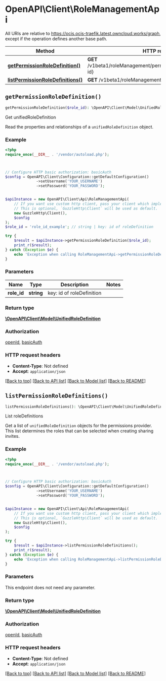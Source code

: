 # OpenAPI\Client\RoleManagementApi

All URIs are relative to https://ocis.ocis-traefik.latest.owncloud.works/graph, except if the operation defines another base path.

| Method | HTTP request | Description |
| ------------- | ------------- | ------------- |
| [**getPermissionRoleDefinition()**](RoleManagementApi.md#getPermissionRoleDefinition) | **GET** /v1beta1/roleManagement/permissions/roleDefinitions/{role-id} | Get unifiedRoleDefinition |
| [**listPermissionRoleDefinitions()**](RoleManagementApi.md#listPermissionRoleDefinitions) | **GET** /v1beta1/roleManagement/permissions/roleDefinitions | List roleDefinitions |


## `getPermissionRoleDefinition()`

```php
getPermissionRoleDefinition($role_id): \OpenAPI\Client\Model\UnifiedRoleDefinition
```

Get unifiedRoleDefinition

Read the properties and relationships of a `unifiedRoleDefinition` object.

### Example

```php
<?php
require_once(__DIR__ . '/vendor/autoload.php');



// Configure HTTP basic authorization: basicAuth
$config = OpenAPI\Client\Configuration::getDefaultConfiguration()
              ->setUsername('YOUR_USERNAME')
              ->setPassword('YOUR_PASSWORD');


$apiInstance = new OpenAPI\Client\Api\RoleManagementApi(
    // If you want use custom http client, pass your client which implements `GuzzleHttp\ClientInterface`.
    // This is optional, `GuzzleHttp\Client` will be used as default.
    new GuzzleHttp\Client(),
    $config
);
$role_id = 'role_id_example'; // string | key: id of roleDefinition

try {
    $result = $apiInstance->getPermissionRoleDefinition($role_id);
    print_r($result);
} catch (Exception $e) {
    echo 'Exception when calling RoleManagementApi->getPermissionRoleDefinition: ', $e->getMessage(), PHP_EOL;
}
```

### Parameters

| Name | Type | Description  | Notes |
| ------------- | ------------- | ------------- | ------------- |
| **role_id** | **string**| key: id of roleDefinition | |

### Return type

[**\OpenAPI\Client\Model\UnifiedRoleDefinition**](../Model/UnifiedRoleDefinition.md)

### Authorization

[openId](../../README.md#openId), [basicAuth](../../README.md#basicAuth)

### HTTP request headers

- **Content-Type**: Not defined
- **Accept**: `application/json`

[[Back to top]](#) [[Back to API list]](../../README.md#endpoints)
[[Back to Model list]](../../README.md#models)
[[Back to README]](../../README.md)

## `listPermissionRoleDefinitions()`

```php
listPermissionRoleDefinitions(): \OpenAPI\Client\Model\UnifiedRoleDefinition
```

List roleDefinitions

Get a list of `unifiedRoleDefinition` objects for the permissions provider. This list determines the roles that can be selected when creating sharing invites.

### Example

```php
<?php
require_once(__DIR__ . '/vendor/autoload.php');



// Configure HTTP basic authorization: basicAuth
$config = OpenAPI\Client\Configuration::getDefaultConfiguration()
              ->setUsername('YOUR_USERNAME')
              ->setPassword('YOUR_PASSWORD');


$apiInstance = new OpenAPI\Client\Api\RoleManagementApi(
    // If you want use custom http client, pass your client which implements `GuzzleHttp\ClientInterface`.
    // This is optional, `GuzzleHttp\Client` will be used as default.
    new GuzzleHttp\Client(),
    $config
);

try {
    $result = $apiInstance->listPermissionRoleDefinitions();
    print_r($result);
} catch (Exception $e) {
    echo 'Exception when calling RoleManagementApi->listPermissionRoleDefinitions: ', $e->getMessage(), PHP_EOL;
}
```

### Parameters

This endpoint does not need any parameter.

### Return type

[**\OpenAPI\Client\Model\UnifiedRoleDefinition**](../Model/UnifiedRoleDefinition.md)

### Authorization

[openId](../../README.md#openId), [basicAuth](../../README.md#basicAuth)

### HTTP request headers

- **Content-Type**: Not defined
- **Accept**: `application/json`

[[Back to top]](#) [[Back to API list]](../../README.md#endpoints)
[[Back to Model list]](../../README.md#models)
[[Back to README]](../../README.md)
